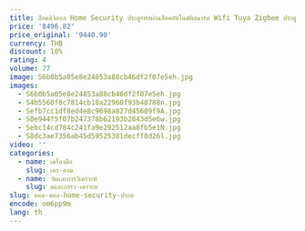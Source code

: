 ```yaml
---
title: ล็อคดิจิตอล Home Security ประตูรหัสผ่านล็อคอัตโนมัติสมาร์ท Wifi Tuya Zigbee ประตูล็อค
price: '8496.82'
price_original: '9440.90'
currency: THB
discount: 10%
rating: 4
volume: 77
image: S6b0b5a05e8e24853a88cb46df2f07e5eh.jpg
images:
  - S6b0b5a05e8e24853a88cb46df2f07e5eh.jpg
  - S4b5560f8c7814cb18a22960f93b48788n.jpg
  - Sefb7cc1df8ed4e8c9698a827d45609f9A.jpg
  - S0e944f5f07b247378b62193b2843d5e6w.jpg
  - Sebc14cd784c241fa9e292512aa8fb5e1N.jpg
  - S8dc3ae7356ab45d59525381decff8d26l.jpg
video: ''
categories:
  - name: เครื่องมือ
    slug: เคร-องม
  - name: วัดและการวิเคราะห์
    slug: ดและการว-เคราะห
slug: อคด-ตอล-home-security-ประต
encode: om6pp9m
lang: th
---
```

  